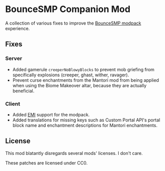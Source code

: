 # BounceSMP Companion Mod

A collection of various fixes to improve the [BounceSMP modpack](https://www.curseforge.com/minecraft/modpacks/bouncesmp-public) experience.

## Fixes

### Server

- Added gamerule `creeperNoBlowyBlocks` to prevent mob griefing from specifically explosions (creeper, ghast, wither, ravager).
- Prevent curse enchantments from the Mantori mod from being applied when using the Biome Makeover altar, because they are actually beneficial.

### Client

- Added [EMI](https://modrinth.com/mod/emi) support for the modpack.
- Added translations for missing keys such as Custom Portal API's portal block name and enchantment descriptions for Mantori enchantments.

## License

This mod blatantly disregards several mods' licenses. I don't care.

These patches are licensed under CC0.